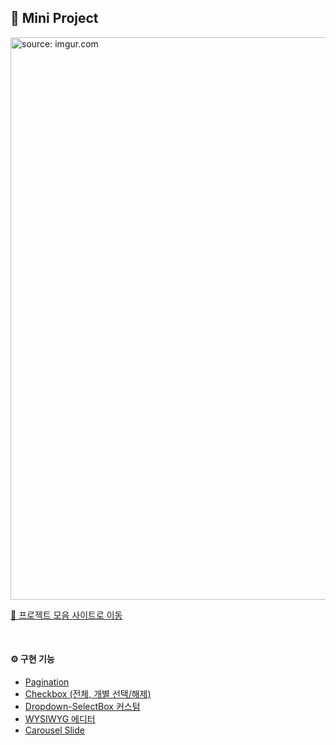## 📌 Mini Project

<a href="https://imgur.com/kJELcQw"><img src="https://i.imgur.com/aasY15A.gif" title="source: imgur.com" width="900"/></a>

<a href="https://mini-project-collection.netlify.app/">🔗 프로젝트 모음 사이트로 이동</a>

<br>

#### ⚙️ 구현 기능
- <a href="https://mini-project-pagination.netlify.app/">Pagination</a>
- <a href="https://mini-project-checkbox.netlify.app/">Checkbox (전체, 개별 선택/해제)</a>
- <a href="https://sooyyoung.github.io/Mini-Project/Dropdown-selectbox/">Dropdown-SelectBox 커스텀</a>
- <a href="https://sooyyoung.github.io/Mini-Project/WYSIWYG/">WYSIWYG 에디터</a>
- <a href="https://sooyyoung.github.io/Mini-Project/carousel/">Carousel Slide</a>
